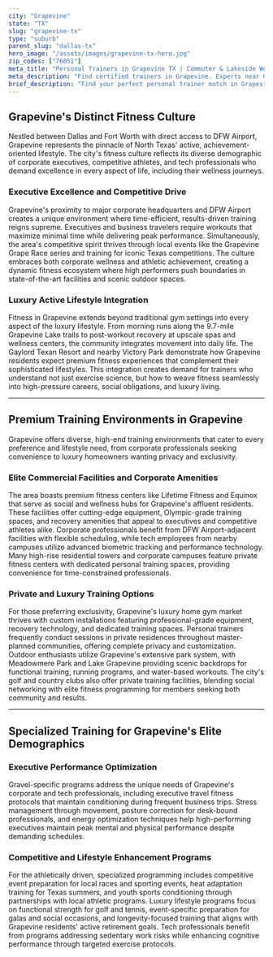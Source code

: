 ```yaml
---
city: "Grapevine"
state: "TX"
slug: "grapevine-tx"
type: "suburb"
parent_slug: "dallas-tx"
hero_image: "/assets/images/grapevine-tx-hero.jpg"
zip_codes: ["76051"]
meta_title: "Personal Trainers in Grapevine TX | Commuter & Lakeside Wellness"
meta_description: "Find certified trainers in Grapevine. Experts near Grapevine Lake, focusing on endurance sports, and easy DFW Airport commuter routines."
brief_description: "Find your perfect personal trainer match in Grapevine, TX. Our elite service connects ambitious DFW professionals with certified trainers who specialize in executive fitness, competitive athletic prep, and luxury lifestyle integration. Whether you're a corporate leader at DFW Airport needing efficient workouts, a tech professional seeking performance optimization, or preparing for competitive events, we match you with trainers who understand high-achiever lifestyles. Experience personalized training at premium facilities, luxury home gyms, or scenic locations like Grapevine Lake. Transform your fitness journey with a trainer who aligns with your goals, schedule, and the unique demands of affluent DFW living."
---
```

## Grapevine's Distinct Fitness Culture

Nestled between Dallas and Fort Worth with direct access to DFW Airport, Grapevine represents the pinnacle of North Texas' active, achievement-oriented lifestyle. The city's fitness culture reflects its diverse demographic of corporate executives, competitive athletes, and tech professionals who demand excellence in every aspect of life, including their wellness journeys.

### Executive Excellence and Competitive Drive

Grapevine's proximity to major corporate headquarters and DFW Airport creates a unique environment where time-efficient, results-driven training reigns supreme. Executives and business travelers require workouts that maximize minimal time while delivering peak performance. Simultaneously, the area's competitive spirit thrives through local events like the Grapevine Grape Race series and training for iconic Texas competitions. The culture embraces both corporate wellness and athletic achievement, creating a dynamic fitness ecosystem where high performers push boundaries in state-of-the-art facilities and scenic outdoor spaces.

### Luxury Active Lifestyle Integration

Fitness in Grapevine extends beyond traditional gym settings into every aspect of the luxury lifestyle. From morning runs along the 9.7-mile Grapevine Lake trails to post-workout recovery at upscale spas and wellness centers, the community integrates movement into daily life. The Gaylord Texan Resort and nearby Victory Park demonstrate how Grapevine residents expect premium fitness experiences that complement their sophisticated lifestyles. This integration creates demand for trainers who understand not just exercise science, but how to weave fitness seamlessly into high-pressure careers, social obligations, and luxury living.

---

## Premium Training Environments in Grapevine

Grapevine offers diverse, high-end training environments that cater to every preference and lifestyle need, from corporate professionals seeking convenience to luxury homeowners wanting privacy and exclusivity.

### Elite Commercial Facilities and Corporate Amenities

The area boasts premium fitness centers like Lifetime Fitness and Equinox that serve as social and wellness hubs for Grapevine's affluent residents. These facilities offer cutting-edge equipment, Olympic-grade training spaces, and recovery amenities that appeal to executives and competitive athletes alike. Corporate professionals benefit from DFW Airport-adjacent facilities with flexible scheduling, while tech employees from nearby campuses utilize advanced biometric tracking and performance technology. Many high-rise residential towers and corporate campuses feature private fitness centers with dedicated personal training spaces, providing convenience for time-constrained professionals.

### Private and Luxury Training Options

For those preferring exclusivity, Grapevine's luxury home gym market thrives with custom installations featuring professional-grade equipment, recovery technology, and dedicated training spaces. Personal trainers frequently conduct sessions in private residences throughout master-planned communities, offering complete privacy and customization. Outdoor enthusiasts utilize Grapevine's extensive park system, with Meadowmere Park and Lake Grapevine providing scenic backdrops for functional training, running programs, and water-based workouts. The city's golf and country clubs also offer private training facilities, blending social networking with elite fitness programming for members seeking both community and results.

---

## Specialized Training for Grapevine's Elite Demographics

### Executive Performance Optimization

Gravel-specific programs address the unique needs of Grapevine's corporate and tech professionals, including executive travel fitness protocols that maintain conditioning during frequent business trips. Stress management through movement, posture correction for desk-bound professionals, and energy optimization techniques help high-performing executives maintain peak mental and physical performance despite demanding schedules.

### Competitive and Lifestyle Enhancement Programs

For the athletically driven, specialized programming includes competitive event preparation for local races and sporting events, heat adaptation training for Texas summers, and youth sports conditioning through partnerships with local athletic programs. Luxury lifestyle programs focus on functional strength for golf and tennis, event-specific preparation for galas and social occasions, and longevity-focused training that aligns with Grapevine residents' active retirement goals. Tech professionals benefit from programs addressing sedentary work risks while enhancing cognitive performance through targeted exercise protocols.
